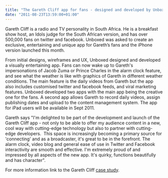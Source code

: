 ```yaml
---
title: "The Gareth Cliff app for fans - designed and developed by Unboxed"
date: "2011-08-23T13:59:00+01:00"
---
```


<p>Gareth Cliff is a radio and TV personality in South Africa. He is a breakfast show host, an Idols judge for the South African version, and has over 500,000 fans on twitter and facebook. Unboxed was asked to create an exclusive, entertaining and unique app for Gareth&rsquo;s fans and the iPhone version launched this month.</p>

<p>From initial designs, wireframes and UX, Unboxed designed and developed a visually entertaining app. Fans can now wake up to Gareth&#39;s impersonations of Jacob Zuma or Prince Charles in the alarm clock feature, and see what the weather is like with graphics of Gareth in different weather conditions. The main feature is the daily videos from Gareth but the app also includes&nbsp;customised twitter and facebook feeds, and viral marketing features. Unboxed developed two apps with the main app being the creative one for the fans. A second app allows Gareth to record daily videos, assign publishing dates and upload to the content management system. The app for iPad users will be available in Sept 2011.</p>

<p>Gareth says &quot;I&#39;m delighted to be part of the development and launch of the Gareth Cliff app - not only to be able to offer my audience content in a new, cool way with cutting-edge technology but also to partner with cutting-edge developers. &nbsp;This space is increasingly becoming a primary source for &#39;connecting&#39; and as a broadcaster, it&#39;s great to be in the forefront. The alarm clock, video blog and general ease of use in Twitter and Facebook interactivity are smooth and effective. I&#39;m extremely proud of and impressed by all aspects of the new app. It&#39;s quirky, functions beautifully and has character&quot;.</p>

<p>For more information link to the Gareth Cliff <a href="/case-studies/gareth-cliff">case study</a>.</p>

<p>&nbsp;</p>
